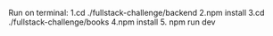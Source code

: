 Run on terminal: 
1.cd ./fullstack-challenge/backend
2.npm install
3.cd ./fullstack-challenge/books
4.npm install
5. npm run dev


